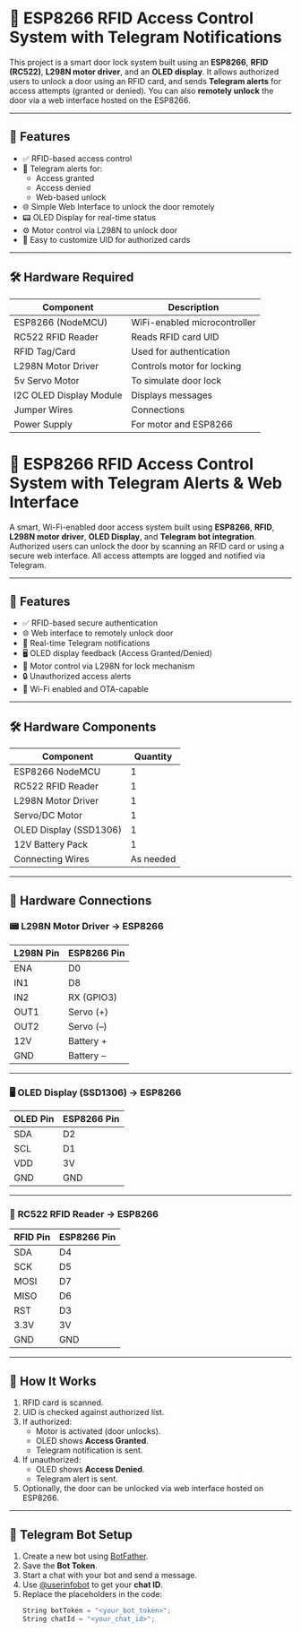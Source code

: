 # 🔐 ESP8266 RFID Access Control System with Telegram Notifications

This project is a smart door lock system built using an **ESP8266**, **RFID (RC522)**, **L298N motor driver**, and an **OLED display**. It allows authorized users to unlock a door using an RFID card, and sends **Telegram alerts** for access attempts (granted or denied). You can also **remotely unlock** the door via a web interface hosted on the ESP8266.

---

## 🚀 Features

- ✅ RFID-based access control
- 🔔 Telegram alerts for:
  - Access granted
  - Access denied
  - Web-based unlock
- 🌐 Simple Web Interface to unlock the door remotely
- 📟 OLED Display for real-time status
- ⚙️ Motor control via L298N to unlock door
- 💾 Easy to customize UID for authorized cards

---

## 🛠️ Hardware Required

| Component            | Description                |
|---------------------|----------------------------|
| ESP8266 (NodeMCU)   | WiFi-enabled microcontroller |
| RC522 RFID Reader   | Reads RFID card UID        |
| RFID Tag/Card       | Used for authentication    |
| L298N Motor Driver  | Controls motor for locking |
|  5v Servo Motor  | To simulate door lock      |
| I2C OLED Display Module | Displays messages         |
| Jumper Wires        | Connections                 |
| Power Supply        | For motor and ESP8266       |

# 🚪 ESP8266 RFID Access Control System with Telegram Alerts & Web Interface

A smart, Wi-Fi-enabled door access system built using **ESP8266**, **RFID**, **L298N motor driver**, **OLED Display**, and **Telegram bot integration**. Authorized users can unlock the door by scanning an RFID card or using a secure web interface. All access attempts are logged and notified via Telegram.

---

## 🔧 Features

- ✅ RFID-based secure authentication
- 🌐 Web interface to remotely unlock door
- 📩 Real-time Telegram notifications
- 🖥 OLED display feedback (Access Granted/Denied)
- 🔁 Motor control via L298N for lock mechanism
- 🔒 Unauthorized access alerts
- 📡 Wi-Fi enabled and OTA-capable

---

## 🛠️ Hardware Components

| Component             | Quantity |
|-----------------------|----------|
| ESP8266 NodeMCU       | 1        |
| RC522 RFID Reader     | 1        |
| L298N Motor Driver    | 1        |
| Servo/DC Motor        | 1        |
| OLED Display (SSD1306)| 1        |
| 12V Battery Pack      | 1        |
| Connecting Wires      | As needed |

---

## 🔌 Hardware Connections

### 📟 **L298N Motor Driver → ESP8266**
| L298N Pin | ESP8266 Pin |
|-----------|-------------|
| ENA       | D0          |
| IN1       | D8          |
| IN2       | RX (GPIO3)  |
| OUT1      | Servo (+)   |
| OUT2      | Servo (–)   |
| 12V       | Battery +   |
| GND       | Battery –   |

---

### 🖥 **OLED Display (SSD1306) → ESP8266**
| OLED Pin | ESP8266 Pin |
|----------|-------------|
| SDA      | D2          |
| SCL      | D1          |
| VDD      | 3V          |
| GND      | GND         |

---

### 📡 **RC522 RFID Reader → ESP8266**
| RFID Pin | ESP8266 Pin |
|----------|-------------|
| SDA      | D4          |
| SCK      | D5          |
| MOSI     | D7          |
| MISO     | D6          |
| RST      | D3          |
| 3.3V     | 3V          |
| GND      | GND         |

---

## 🧠 How It Works

1. RFID card is scanned.
2. UID is checked against authorized list.
3. If authorized:
   - Motor is activated (door unlocks).
   - OLED shows **Access Granted**.
   - Telegram notification is sent.
4. If unauthorized:
   - OLED shows **Access Denied**.
   - Telegram alert is sent.
5. Optionally, the door can be unlocked via web interface hosted on ESP8266.

---

## 📲 Telegram Bot Setup

1. Create a new bot using [BotFather](https://t.me/botfather).
2. Save the **Bot Token**.
3. Start a chat with your bot and send a message.
4. Use [@userinfobot](https://t.me/userinfobot) to get your **chat ID**.
5. Replace the placeholders in the code:
   ```cpp
   String botToken = "<your_bot_token>";
   String chatId = "<your_chat_id>";


